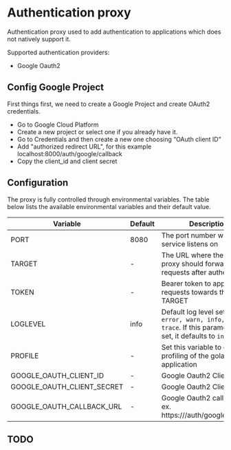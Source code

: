 # Authentication proxy

Authentication proxy used to add authentication to applications which does not
natively support it.

Supported authentication providers:
* Google Oauth2

## Config Google Project

First things first, we need to create a Google Project and create OAuth2 credentials.

* Go to Google Cloud Platform
* Create a new project or select one if you already have it.
* Go to Credentials and then create a new one choosing “OAuth client ID”
* Add "authorized redirect URL", for this example localhost:8000/auth/google/callback
* Copy the client_id and client secret

## Configuration

The proxy is fully controlled through environmental variables. The table below lists the 
available environmental variables and their default value.

| Variable | Default | Description |
| -------- | ------- | ----------- |
| PORT | 8080 | The port number which the service listens on |
| TARGET | - | The URL where the auth-proxy should forward requests after authenticating |
| TOKEN | - |Bearer token to append to all requests towards the TARGET |
| LOGLEVEL | info | Default log level set to any of `error, warn, info, debug, trace`. If this parameter is not set, it defaults to `info` |
| PROFILE | - | Set this variable to enable profiling of the golang application |
| GOOGLE_OAUTH_CLIENT_ID | - | Google Oauth2 Client ID |
| GOOGLE_OAUTH_CLIENT_SECRET | - | Google Oauth2 Client Secret |
| GOOGLE_OAUTH_CALLBACK_URL | - | Google Oauth2 callback url, ex. https://<domain>/auth/google/callback |

## TODO


